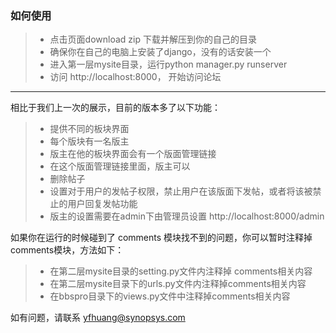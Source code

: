 ### 如何使用
> * 点击页面download zip 下载并解压到你的自己的目录
> * 确保你在自己的电脑上安装了django，没有的话安装一个
> * 进入第一层mysite目录，运行python manager.py runserver
> * 访问 http://localhost:8000， 开始访问论坛


------
相比于我们上一次的展示，目前的版本多了以下功能：
> * 提供不同的板块界面
> * 每个版块有一名版主
> * 版主在他的板块界面会有一个版面管理链接
> * 在这个版面管理链接里面，版主可以
> * 删除帖子
> * 设置对于用户的发帖子权限，禁止用户在该版面下发帖，或者将该被禁止的用户回复发帖功能
> * 版主的设置需要在admin下由管理员设置 http://localhost:8000/admin

如果你在运行的时候碰到了 comments 模块找不到的问题，你可以暂时注释掉comments模块，方法如下：
> * 在第二层mysite目录的setting.py文件内注释掉 comments相关内容
> * 在第二层mysite目录下的urls.py文件内注释掉comments相关内容
> * 在bbspro目录下的views.py文件中注释掉comments相关内容


如有问题，请联系 yfhuang@synopsys.com


